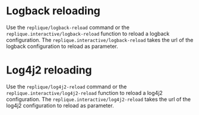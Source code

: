 # Logback reloading

Use the `replique/logback-reload` command or the `replique.interactive/logback-reload` function to reload a logback configuration.
The `replique.interactive/logback-reload` takes the url of the logback configuration to reload as parameter.

# Log4j2 reloading

Use the `replique/log4j2-reload` command or the `replique.interactive/log4j2-reload` function to reload a log4j2 configuration.
The `replique.interactive/log4j2-reload` takes the url of the log4j2 configuration to reload as parameter.